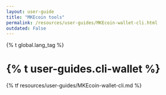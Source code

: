 ```yaml
---
layout: user-guide
title: "MKEcoin tools"
permalink: /resources/user-guides/MKEcoin-wallet-cli.html
outdated: False
---
```

{% t global.lang_tag %}
<h1>{% t user-guides.cli-wallet %}</h1>
{% tf resources/user-guides/MKEcoin-wallet-cli.md %}
